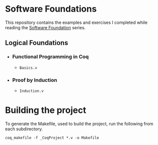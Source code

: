 # Software Foundations

This repository contains the examples and exercises
I completed while reading the [Software Foundation](https://softwarefoundations.cis.upenn.edu/) series.

## Logical Foundations

  * ### Functional Programming in Coq
    - `Basics.v`
  * ### Proof by Induction
    - `Induction.v`

# Building the project
To generate the Makefile, used to build the project, run the following from
each subdirectory.

    coq_makefile -f _CoqProject *.v -o Makefile
